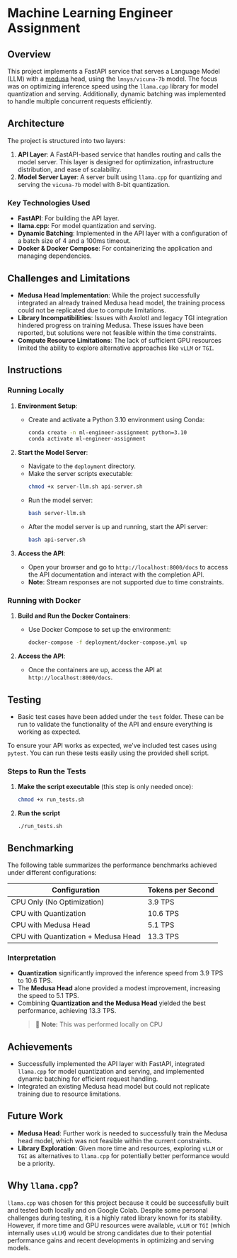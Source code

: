 # **Machine Learning Engineer Assignment**

## **Overview**

This project implements a FastAPI service that serves a Language Model (LLM) with a [medusa](https://github.com/FasterDecoding/Medusa) head, using the `lmsys/vicuna-7b` model. The focus was on optimizing inference speed using the `llama.cpp` library for model quantization and serving. Additionally, dynamic batching was implemented to handle multiple concurrent requests efficiently.

## **Architecture**

The project is structured into two layers:

1. **API Layer**: A FastAPI-based service that handles routing and calls the model server. This layer is designed for optimization, infrastructure distribution, and ease of scalability.
2. **Model Server Layer**: A server built using `llama.cpp` for quantizing and serving the `vicuna-7b` model with 8-bit quantization.

### **Key Technologies Used**

- **FastAPI**: For building the API layer.
- **llama.cpp**: For model quantization and serving.
- **Dynamic Batching**: Implemented in the API layer with a configuration of a batch size of 4 and a 100ms timeout.
- **Docker & Docker Compose**: For containerizing the application and managing dependencies.

## **Challenges and Limitations**

- **Medusa Head Implementation**: While the project successfully integrated an already trained Medusa head model, the training process could not be replicated due to compute limitations.
- **Library Incompatibilities**: Issues with Axolotl and legacy TGI integration hindered progress on training Medusa. These issues have been reported, but solutions were not feasible within the time constraints.
- **Compute Resource Limitations**: The lack of sufficient GPU resources limited the ability to explore alternative approaches like `vLLM` or `TGI`.

## **Instructions**

### **Running Locally**

1. **Environment Setup**:

   - Create and activate a Python 3.10 environment using Conda:
     ```bash
     conda create -n ml-engineer-assignment python=3.10
     conda activate ml-engineer-assignment
     ```

2. **Start the Model Server**:

   - Navigate to the `deployment` directory.
   - Make the server scripts executable:
     ```bash
     chmod +x server-llm.sh api-server.sh
     ```
   - Run the model server:
     ```bash
     bash server-llm.sh
     ```
   - After the model server is up and running, start the API server:
     ```bash
     bash api-server.sh
     ```

3. **Access the API**:
   - Open your browser and go to `http://localhost:8000/docs` to access the API documentation and interact with the completion API.
   - **Note**: Stream responses are not supported due to time constraints.

### **Running with Docker**

1. **Build and Run the Docker Containers**:

   - Use Docker Compose to set up the environment:
     ```bash
     docker-compose -f deployment/docker-compose.yml up
     ```

2. **Access the API**:
   - Once the containers are up, access the API at `http://localhost:8000/docs`.

## **Testing**

- Basic test cases have been added under the `test` folder. These can be run to validate the functionality of the API and ensure everything is working as expected.

To ensure your API works as expected, we've included test cases using `pytest`. You can run these tests easily using the provided shell script.

### Steps to Run the Tests

1. **Make the script executable** (this step is only needed once):

   ```sh
   chmod +x run_tests.sh
   ```

2. **Run the script**

   ```
   ./run_tests.sh
   ```

## **Benchmarking**

The following table summarizes the performance benchmarks achieved under different configurations:

| **Configuration**                   | **Tokens per Second** |
| ----------------------------------- | --------------------- |
| CPU Only (No Optimization)          | 3.9 TPS               |
| CPU with Quantization               | 10.6 TPS              |
| CPU with Medusa Head                | 5.1 TPS               |
| CPU with Quantization + Medusa Head | 13.3 TPS              |

### **Interpretation**

- **Quantization** significantly improved the inference speed from 3.9 TPS to 10.6 TPS.
- The **Medusa Head** alone provided a modest improvement, increasing the speed to 5.1 TPS.
- Combining **Quantization and the Medusa Head** yielded the best performance, achieving 13.3 TPS.
  > 🚨 **Note:** This was performed locally on CPU

## **Achievements**

- Successfully implemented the API layer with FastAPI, integrated `llama.cpp` for model quantization and serving, and implemented dynamic batching for efficient request handling.
- Integrated an existing Medusa head model but could not replicate training due to resource limitations.

## **Future Work**

- **Medusa Head**: Further work is needed to successfully train the Medusa head model, which was not feasible within the current constraints.
- **Library Exploration**: Given more time and resources, exploring `vLLM` or `TGI` as alternatives to `llama.cpp` for potentially better performance would be a priority.

## **Why `llama.cpp`?**

`llama.cpp` was chosen for this project because it could be successfully built and tested both locally and on Google Colab. Despite some personal challenges during testing, it is a highly rated library known for its stability. However, if more time and GPU resources were available, `vLLM` or `TGI` (which internally uses `vLLM`) would be strong candidates due to their potential performance gains and recent developments in optimizing and serving models.
